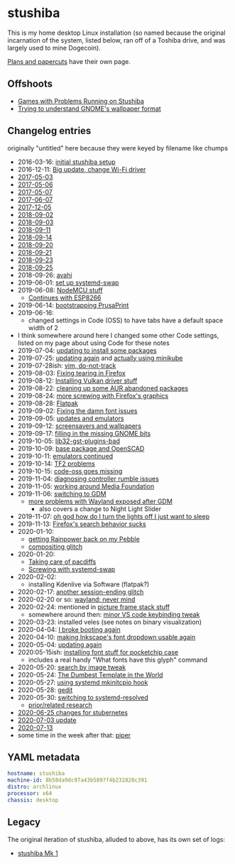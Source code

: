 # stushiba

This is my home desktop Linux installation (so named because the original incarnation of the system, listed below, ran off of a Toshiba drive, and was largely used to mine Dogecoin).

[Plans and papercuts](4fb610f1-0da4-43b6-9412-cf71bdd321e9.md) have their own page.

## Offshoots

- [Games with Problems Running on Stushiba](a2b8ab13-d698-43fb-ae1f-ce0bfa329d6e.md)
- [Trying to understand GNOME's wallpaper format](cd850ec1-4f00-42f2-88a5-8642b25ccb64.md)

## Changelog entries

originally "untitled" here because they were keyed by filename like chumps

- 2016-03-16: [initial stushiba setup](ad019cf8-64f8-4681-9931-4b0dcceb2c93.md)
- 2016-12-11: [Big update, change Wi-Fi driver](9b5912b1-03de-429e-9c9e-2deb2fc6ae6f.md)
- [2017-05-03](ef21ba59-958c-4966-8600-4fed0a70baf6.md)
- [2017-05-06](577c672e-eb18-48a2-9be4-7b34fc0e4401.md)
- [2017-05-07](ddb6459b-a138-41f8-a1a4-254f1fb9ab1d.md)
- [2017-06-07](2122ae78-f2e7-4483-94cf-005d2c2f6c5f.md)
- [2017-12-05](090df42e-a402-4ff4-861f-8f859e5a06b6.md)
- [2018-09-02](26fb2438-859c-47a5-9061-5b0a58dd23d6.md)
- [2018-09-03](2d56e088-b885-47a9-8b4b-bd1de34e9578.md)
- [2018-09-11](976ee65b-6456-4d8d-9e51-311b8427e921.md)
- [2018-09-14](579dee9a-defa-4881-9575-ecf4c879e185.md)
- [2018-09-20](3c0a0407-e370-46e8-83b0-59b77008b05d.md)
- [2018-09-21](d3a0433d-c1ca-4a1e-8d23-63597e83fc9b.md)
- [2018-09-23](fe89dae6-b4e5-44bc-96f9-55e29871973b.md)
- [2018-09-25](f7043fb2-f469-484a-9b87-85eb9d0429a1.md)
- 2018-09-26: [avahi](14d56ce8-fe20-47cb-898b-d83741b7da99.md)
- 2019-06-01: [set up systemd-swap](61f9d56c-03b4-4c7c-9acd-401797319e52.md)
- 2019-06-08: [NodeMCU stuff](bca97022-a0ef-410c-80ef-79bc7282ca8d.md)
  - [Continues with ESP8266](d5456d01-f45d-48d5-962b-81198e93062e.md)
- 2019-06-14: [bootstrapping PrusaPrint](f03fdba5-633d-40d9-844e-7fa35442fd3a.md)
- 2019-06-16:
  - changed settings in Code (OSS) to have tabs have a default space width of 2
- I think somewhere around here I changed some other Code settings, listed on my page about using Code for these notes
- 2019-07-04: [updating to install some packages](47e5d973-0420-42d4-994c-33d2807bd723.md)
- 2019-07-25: [updating again](8b80e03e-30e6-4b56-ae65-4c9439a2b061.md) and [actually using minikube](fe1645de-c2fc-4836-a338-eafae0c7e0af.md)
- 2019-07-28ish: [vim, do-not-track](1662790c-8dfc-4c32-8181-9bd419a39c2e.md)
- 2019-08-03: [Fixing tearing in Firefox](3c1b4aa4-0c92-4207-abb9-12dbc5c7ce2e.md)
- 2019-08-12: [Installing Vulkan driver stuff](b17093a0-4c3f-4740-a4ee-1b51167e55f7.md)
- 2019-08-22: [cleaning up some AUR abandoned packages](f3cdcd62-65ab-4596-a24b-c366cc70081f.md)
- 2019-08-24: [more screwing with Firefox's graphics](3055182a-33fc-4139-ac3e-45452b865932.md)
- 2019-08-28: [Flatpak](5edc322d-d883-487b-83ca-19526c949b84.md)
- 2019-09-02: [Fixing the damn font issues](28043729-7b42-4b4d-aea9-52973ea56e20.md)
- 2019-09-05: [updates and emulators](0a1124cf-c17c-48eb-a36a-faa05f1063f1.md)
- 2019-09-12: [screensavers and wallpapers](276fec35-4c8c-465a-aa33-5d242faf0e29.md)
- 2019-09-17: [filling in the missing GNOME bits](6435c53f-f603-4fa5-9b6f-e73f621d3854.md)
- 2019-10-05: [lib32-gst-plugins-bad](7ab34fb3-a8cb-44dd-9d1e-3f017dfb1399.md)
- 2019-10-09: [base package and OpenSCAD](71074d66-11b3-4ba5-a9a5-c79d7d5bdf8e.md)
- 2019-10-11: [emulators continued](0abb42bd-5276-40b9-a762-a2c3fc30902c.md)
- 2019-10-14: [TF2 problems](796b89d5-9979-474f-a087-1882dedee2ad.md)
- 2019-10-15: [code-oss goes missing](47475def-7acd-4245-adf7-7f7c02a8bbc6.md)
- 2019-11-04: [diagnosing controller rumble issues](f3ec3726-8274-4e99-82f3-7a7f52fe3e3d.md)
- 2019-11-05: [working around Media Foundation](fd97335c-7b26-4b31-9fd0-56ab4ab1fb31.md)
- 2019-11-06: [switching to GDM](58a2eeea-5f4f-4272-8f4b-a503360ba7bd.md)
  - [more problems with Wayland exposed after GDM](a25209e4-dea5-4a5f-a137-d57072b64510.md)
    - also covers a change to Night Light Slider
- 2019-11-07: [oh god how do I turn the lights off I just want to sleep](eccbb36f-308a-4335-a0f5-783cbf0d3d0b.md)
- 2019-11-13: [Firefox's search behavior sucks](f05a9bdd-78f7-46aa-a647-390370f3c88e.md)
- 2020-01-10:
  - [getting Rainpower back on my Pebble](f6361a09-904d-4775-ae8b-2b195f8a3181.md)
  - [compositing glitch](27af187c-f339-4d83-ae75-b994013d2aee.md)
- 2020-01-20:
  - [Taking care of pacdiffs](eb477de0-29d2-4276-a973-7512f460a6a7.md)
  - [Screwing with systemd-swap](e7b948c9-1916-40e0-87ba-481e1a74c0ad.md)
- 2020-02-02:
  - installing Kdenlive via Software (flatpak?)
- 2020-02-17: [another session-ending glitch](e0699ecd-3108-4546-a76c-2103f0e47339.md)
- 2020-02-20 or so: [wayland: never mind](a2bd7ba7-f05b-4ccc-849a-0780addaa9fb.md)
- 2020-02-24: mentioned in [picture frame stack stuff](9bb83fc7-595b-4c02-a879-1e60427cb32d.md)
  - somewhere around then: [minor VS code keybinding tweak](0ffdff21-9bd9-4c93-86cd-8eab4c0199e7.md)
- 2020-03-23: installed veles (see notes on binary visualization)
- 2020-04-04: [I broke booting again](e9204a7d-3085-4ee6-a426-d847622875d3.md)
- 2020-04-10: [making Inkscape's font dropdown usable again](46ecc608-3399-4368-ad66-54b938e80bd6.md)
- 2020-05-04: [updating again](c02f2602-fc91-4e48-a509-c6828d92793f.md)
- 2020:05-15ish: [installing font stuff for pocketchip case](dee3ecef-2885-4695-ae18-85b7c598da6f.md)
  - includes a real handy "What fonts have this glyph" command
- 2020-05-20: [search by image tweak](6e640d48-9207-47fa-a79f-5f806356fe87.md)
- 2020-05-24: [The Dumbest Template in the World](34f7b610-51f6-455d-99e8-265d65883e33.md)
- 2020-05-27: [using systemd mkinitcpio hook](05bf2fc8-6c65-4d52-91de-b338bb1e6bd6.md)
- 2020-05-28: [gedit](809840d0-f04d-475f-85f1-5b11e6d63363.md)
- 2020-05-30: [switching to systemd-resolved](8e51b387-255c-40de-8ad5-4070c50dc4cc.md)
  - [prior/related research](d6698175-c7cf-48f9-90f4-a9217c623f12.md)
- [2020-06-25 changes for stubernetes](0be90453-0c7d-4933-ba5d-2cde2c280c1a.md)
- [2020-07-03 update](72acbe34-3431-45cc-902a-fb37b073d935.md)
- [2020-07-13](213e8e94-9e4c-4470-b0b6-cbd5ef0b7003.md)
- some time in the week after that: [piper](6772ad84-e74f-4c64-972c-0c6eb605a584.md)

## YAML metadata

```yaml
hostname: stushiba
machine-id: 8b58da9dc97a43b5897f4b232820c391
distro: archlinux
processor: x64
chassis: desktop
```

## Legacy

The original iteration of stushiba, alluded to above, has its own set of logs:

- [stushiba Mk 1](34ed7962-6ed9-4e92-8c84-955ed544405d.md)
